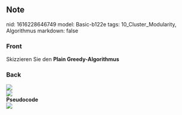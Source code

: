 ## Note
nid: 1616228646749
model: Basic-b122e
tags: 10_Cluster_Modularity, Algorithmus
markdown: false

### Front
Skizzieren Sie den <b>Plain Greedy-Algorithmus</b>

### Back
<img src="Untitled-df9aeb449b931e7d2892d8ecf1c8e4ffbd21aea1.png">
<div><img src=
Untitled-b15927bc947366f127a816ca331d6d04ddb218a0.png></div>
<div>
  <b>Pseudocode</b>
</div>
<div><img src=
paste-49f5a96b113e4ffba1b45ca600c052ffbf90df10.jpg></div>
